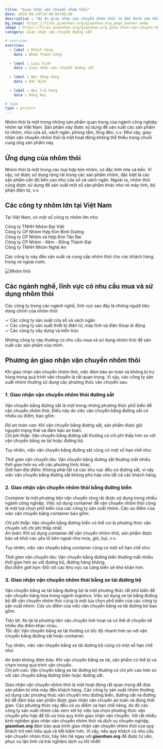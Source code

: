 ```yaml
---
title: "Giao nhận vận chuyển nhôm thỏi"
date: 2018-09-24T14:48:03+06:00
description : "Dự án giao nhận vận chuyển nhôm thỏi từ Bắc Ninh vào Đồng Nai"
bg_image: https://files.giaonhan.org/giaonhan.org_page_banner.webp
image : https://files.giaonhan.org/giaonhan.org_giao-nhan-van-chuyen-nhom-thoi.webp
category: Giao nhận vận chuyển đường sắt

# overview
overview:
  - label : Khách hàng
    data : Nhôm Thành Công
    
  - label : Loại hình
    data : Giao nhận vận chuyển đường sắt
    
  - label : Nơi đóng hàng
    data : Bắc Ninh
    
  - label : Nơi trả hàng
    data : Đồng Nai

# type
type : project
---
```


Nhôm thỏi là một trong những sản phẩm quan trọng của ngành công nghiệp nhôm tại Việt Nam. Sản phẩm này được sử dụng để sản xuất các sản phẩm từ nhôm, như cửa sổ, vách ngăn, phòng tắm, lồng đèn, v.v. Như vậy, giao nhận vận chuyển nhôm thỏi là một hoạt động không thể thiếu trong chuỗi cung ứng sản phẩm này.

## Ứng dụng của nhôm thỏi

Nhôm thỏi là một trong các loại hợp kim nhôm, có đặc tính nhẹ và bền. Vì vậy, nó được sử dụng rộng rãi trong các sản phẩm nhôm, đặc biệt là các sản phẩm cần độ bền cao như cửa sổ và vách ngăn. Ngoài ra, nhôm thỏi cũng được sử dụng để sản xuất một số sản phẩm khác như vỏ máy tính, bộ phận điện tử, v.v.

## Các công ty nhôm lớn tại Việt Nam

Tại Việt Nam, có một số công ty nhôm lớn như:

Công ty TNHH Nhôm Đại Việt<br>
Công ty CP Nhôm Hợp Kim Bình Dương<br>
Công ty CP Nhôm và Hợp Kim Tân Rai<br>
Công ty CP Nhôm - Kẽm - Đồng Thành Đạt<br>
Công ty TNHH Nhôm Nghệ An

Các công ty này đều sản xuất và cung cấp nhôm thỏi cho các khách hàng trong và ngoài nước.

![Nhôm thỏi](https://files.giaonhan.org/giaonhan.org_nhom-thoi.webp)

## Các ngành nghề, lĩnh vực có nhu cầu mua và sử dụng nhôm thỏi

Các công ty trong các ngành nghề, lĩnh vực sau đây là những người tiêu dùng chính của nhôm thỏi:

<p>✓ Các công ty sản xuất cửa sổ và vách ngăn<br>
✓ Các công ty sản xuất thiết bị điện tử, máy tính và điện thoại di động<br>
✓ Các công ty xây dựng và kiến trúc

Những công ty này thường có nhu cầu mua và sử dụng nhôm thỏi để sản xuất các sản phẩm của mình.

## Phương án giao nhận vận chuyển nhôm thỏi

Khi giao nhận vận chuyển nhôm thỏi, việc đảm bảo an toàn và không bị hư hỏng trong quá trình vận chuyển là rất quan trọng. Vì vậy, các công ty sản xuất nhôm thường sử dụng các phương thức vận chuyển sau:

### 1. Giao nhận vận chuyển nhôm thỏi đường sắt

Vận chuyển bằng đường sắt là một trong những phương thức phổ biến để vận chuyển nhôm thỏi. Điều này do việc vận chuyển bằng đường sắt có nhiều ưu điểm, bao gồm:

*Độ an toàn cao:* Khi vận chuyển bằng đường sắt, sản phẩm được giữ nguyên trạng thái và đảm bảo an toàn.<br>
*Chi phí thấp:* Vận chuyển bằng đường sắt thường có chi phí thấp hơn so với vận chuyển bằng xe tải hoặc đường bộ.

Tuy nhiên, việc vận chuyển bằng đường sắt cũng có một số hạn chế như:

*Thời gian vận chuyển lâu:* Vận chuyển bằng đường sắt thường mất nhiều thời gian hơn so với các phương thức khác.<br>
*Giới hạn địa điểm:* Không phải tất cả các khu vực đều có đường sắt, vì vậy việc vận chuyển bằng đường sắt không phù hợp cho tất cả các khách hàng.

### 2. Giao nhận vận chuyển nhôm thỏi bằng đường biển

Container là một phương tiện vận chuyển rộng rãi được sử dụng trong nhiều ngành công nghiệp. Việc sử dụng container để vận chuyển nhôm thỏi cũng là một lựa chọn phổ biến của các công ty sản xuất nhôm. Các ưu điểm của việc vận chuyển bằng container bao gồm:

*Chi phí thấp:* Vận chuyển bằng đường biển có thể coi là phương thức vận chuyển với chi phí thấp nhất.<br>
*An toàn:* Khi sử dụng container để vận chuyển nhôm thỏi, sản phẩm được bảo vệ khỏi các yếu tố bên ngoài như mưa, gió, bụi, v.v.

Tuy nhiên, việc vận chuyển bằng container cũng có một số hạn chế như:

*Thời gian vận chuyển lâu:* Vận chuyển bằng đường biển thường mất nhiều thời gian hơn so với đường bộ, đường hàng không.<br>
*Địa điểm giới hạn:* Đối với các khu vực xa cảng biển sẽ khó khăn hơn.

### 3. Giao nhận vận chuyển nhôm thỏi bằng xe tải đường bộ

Vận chuyển bằng xe tải bằng đường bộ là một phương thức rất phổ biến để vận chuyển hàng hóa trong ngành logistics. Việc sử dụng xe tải bằng đường bộ để vận chuyển nhôm thỏi cũng là một lựa chọn phổ biến của các công ty sản xuất nhôm. Các ưu điểm của việc vận chuyển bằng xe tải đường bộ bao gồm:

*Tiện lợi:* Xe tải là phương tiện vận chuyển linh hoạt và có thể di chuyển tới nhiều địa điểm khác nhau.<br>
*Tốc độ:* Vận chuyển bằng xe tải thường có tốc độ nhanh hơn so với vận chuyển bằng đường sắt hoặc container.

Tuy nhiên, việc vận chuyển bằng xe tải đường bộ cũng có một số hạn chế như:

*An toàn không đảm bảo:* Khi vận chuyển bằng xe tải, sản phẩm có thể bị va chạm trong quá trình vận chuyển.<br>
*Chi phí cao:* Vận chuyển bằng xe tải đường bộ thường có chi phí cao hơn so với vận chuyển bằng đường biển hoặc đường sắt.

Giao nhận vận chuyển nhôm thỏi là một hoạt động rất quan trọng để đưa sản phẩm từ nhà máy đến khách hàng. Các công ty sản xuất nhôm thường sử dụng các phương thức vận chuyển như đường biển, đường sắt và đường bộ để đảm bảo sản phẩm được giao nhận vận chuyển an toàn và đúng thời gian. Các phương thức này đều có ưu điểm và hạn chế riêng, do đó các công ty sản xuất nhôm cần xem xét kỹ việc lựa chọn phương thức vận chuyển phù hợp để tối ưu hóa quy trình giao nhận vận chuyển. Với rất nhiều kinh nghiệm giao nhận vận chuyển nhôm thỏi và dịch vụ chuyên nghiệp, **giaonhan.org** đảm bảo quá trình giao nhận vận chuyển nhôm thỏi của quý khách trở nên hiệu quả và tiết kiệm hơn. Vì vậy, nếu quý khách có nhu cầu vận chuyển nhôm thỏi, hãy liên hệ ngay với **giaonhan.org** để được tư vấn, phục vụ tận tình và trải nghiệm dịch vụ tốt nhất!
